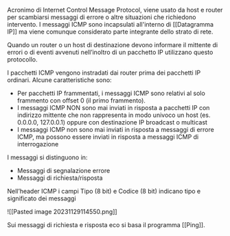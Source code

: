 Acronimo di Internet Control Message Protocol, viene usato da host e router per scambiarsi messaggi di errore o altre situazioni che richiedono intervento.
I messaggi ICMP sono incapsulati all'interno di [[Datagramma IP]] ma viene comunque considerato parte integrante dello strato di rete.

Quando un router o un host di destinazione devono informare il mittente di errori o di eventi avvenuti nell’inoltro di un pacchetto IP utilizzano questo protocollo.

I pacchetti ICMP vengono instradati dai router prima dei pacchetti IP ordinari. Alcune caratteristiche sono:
- Per pacchetti IP frammentati, i messaggi ICMP sono relativi al solo frammento con offset 0 (il primo frammento).
- I messaggi ICMP NON sono mai inviati in risposta a pacchetti IP con indirizzo mittente che non rappresenta in modo univoco un host (es. 0.0.0.0, 127.0.0.1) oppure con destinazione IP broadcast o multicast
- I messaggi ICMP non sono mai inviati in risposta a messaggi di errore ICMP, ma possono essere inviati in risposta a messaggi ICMP di interrogazione

I messaggi si distinguono in:
- Messaggi di segnalazione errore
- Messaggi di richiesta/risposta

Nell’header ICMP i campi Tipo (8 bit) e Codice (8 bit) indicano tipo e significato dei messaggi

![[Pasted image 20231129114550.png]]

Sui messaggi di richiesta e risposta eco si basa il programma [[Ping]].